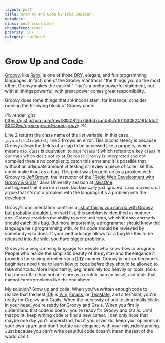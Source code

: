 ```yaml
---
layout: post
title: Grow Up and Code by Eric DeLabar
metadesc: 
class: post disclaimer
changefreq: never
priority: 0.4
category: outdated
---
```

# Grow Up and Code

[Groovy](http://groovy.codehaus.org/), like 
[Ruby](http://www.ruby-lang.org/en/), is one of those 
<acronym title="Don't Repeat Yourself">DRY</acronym>, elegant, and 
fun programming languages.  In fact, one of the Groovy mantras is "the things you do the most 
often, Groovy makes the easiest."  That's a pretty powerful statement, but with all things 
powerful, with great power comes great responsibility.

Groovy does some things that are inconsistent, for instance, consider running the following 
block of Groovy code:

{% render_gist https://gist.github.com/raw/885082/b7466d74acb857c101f3f0924181afdc292252ec/grow-up-and-code.groovy %}

Line 2 returns the class name of the list variable, in this case `java.util.ArrayList`; 
line 5 throws an error.  This inconsistency is because Groovy allows the fields of a map to be 
accessed like a property, which means `map.class` is equivalent to 
`map["class"]` 
which refers to a key `class` in our map which does not exist.  Because Groovy is 
interpreted and not compiled there's no compiler to catch this error and it is possible that 
without an adequate amount of testing or review a piece of code like this could make it out as a bug. 
This point was brought up as a problem with Groovy to [Jeff Brown](http://javajeff.blogspot.com/), 
the instructor of the "[Rapid Web Development with Groovy &amp; Grails](http://java.sun.com/javaone/sf/javauniversity.jsp#M5)" 
Java University session at [JavaOne](http://java.sun.com/javaone/sf/index.jsp).  
Jeff agreed that it was an issue, but basically just ignored it and moved on.  I argue that it's 
not a problem with the language it's a problem with the developer.

Groovy's documentation contains a [list of things you can do with Groovy but probably shouldn't](http://groovy.codehaus.org/Things+you+can+do+but+better+leave+undone), 
on said list, this problem is identified as number one.  Groovy provides the ability to write unit 
tests, which if done correctly should catch this bug.  But more importantly, a programmer should 
know the language he's programming with, or his code should be reviewed by somebody who does. 
If your methodology allows for a bug like this to be released into the wild, you have bigger problems.

Groovy is a programming language for people who know how to program.  People who realize the simplistic 
beauty of the syntax and the elegance it provides for solving problems in a <acronym title="Don't Repeat Yourself">DRY</acronym> manner. 
Groovy is not for beginners, beginners need time to learn how to code before they should be allowed to 
take shortcuts.  More importantly, beginners rely too heavily on tools, tools that more often than not 
act more as a crutch than an asset, and tools that cannot catch problems like the one above.

My solution?  Grow up and code.  When you've written enough code to realize that the best <acronym title="Integrated Development Environment">IDE</acronym> 
is [Vim](http://www.vim.org/), 
[Emacs](http://www.gnu.org/software/emacs/), or 
[TextMate](http://macromates.com/), and a terminal, you're ready for Groovy and Grails. 
When the necessity of unit testing finally clicks in your head, you're ready for Groovy and Grails. 
When you finally understand that code *is* poetry, you're ready for Groovy and Grails.  Until 
that point, keep writing code or find a new career.  I can only hope that maybe one day you'll understand, 
but if you never do, keep your opinions in your own space and don't pollute our elegance with your 
misunderstanding.  Just because you can't write beautiful code doesn't mean the rest of the world can't.
